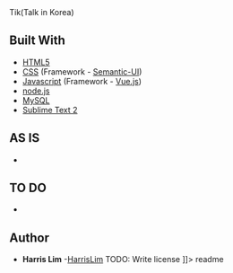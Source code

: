 <snippet>
  <content><![CDATA[
# Project Title

Tik(Talk in Korea)

## Built With

* [HTML5](https://www.w3.org/html/)
* [CSS](https://www.w3.org/Style/CSS/) (Framework - [Semantic-UI](https://semantic-ui.com/))
* [Javascript](https://www.javascript.com/) (Framework - [Vue.js](https://vuejs.org/))
* [node.js](https://nodejs.org/en/)
* [MySQL](https://www.mysql.com/)
* [Sublime Text 2](http://www.sublimetext.com/2)

## AS IS

*

## TO DO

*

## Author

* **Harris Lim** -[HarrisLim](https://github.com/HarrisLim)
TODO: Write license
]]></content>
  <tabTrigger>readme</tabTrigger>
</snippet>
